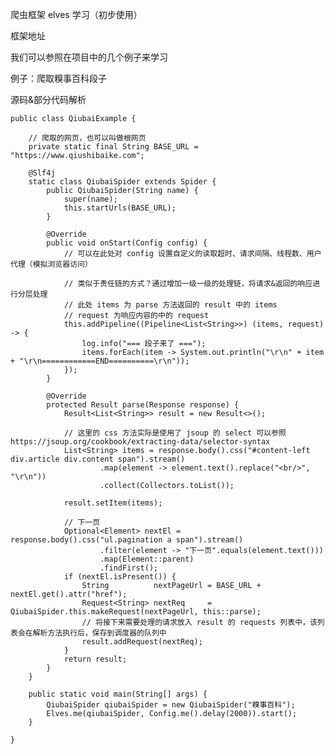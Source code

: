 爬虫框架 elves 学习（初步使用）

框架地址

我们可以参照在项目中的几个例子来学习

例子：爬取糗事百科段子

源码&部分代码解析

    public class QiubaiExample {
    
        // 爬取的网页，也可以叫做根网页
        private static final String BASE_URL = "https://www.qiushibaike.com";
    
        @Slf4j
        static class QiubaiSpider extends Spider {
            public QiubaiSpider(String name) {
                super(name);
                this.startUrls(BASE_URL);
            }
    
            @Override
            public void onStart(Config config) {
                // 可以在此处对 config 设置自定义的读取超时、请求间隔、线程数、用户代理（模拟浏览器访问）
    
                // 类似于责任链的方式？通过增加一级一级的处理链，将请求&返回的响应进行分层处理
                // 此处 items 为 parse 方法返回的 result 中的 items
                // request 为响应内容的中的 request
                this.addPipeline((Pipeline<List<String>>) (items, request) -> {
                    log.info("=== 段子来了 ===");
                    items.forEach(item -> System.out.println("\r\n" + item + "\r\n============END==========\r\n"));
                });
            }
    
            @Override
            protected Result parse(Response response) {
                Result<List<String>> result = new Result<>();
    
                // 这里的 css 方法实际是使用了 jsoup 的 select 可以参照 https://jsoup.org/cookbook/extracting-data/selector-syntax
                List<String> items = response.body().css("#content-left div.article div.content span").stream()
                        .map(element -> element.text().replace("<br/>", "\r\n"))
                        .collect(Collectors.toList());
    
                result.setItem(items);
    
                // 下一页
                Optional<Element> nextEl = response.body().css("ul.pagination a span").stream()
                        .filter(element -> "下一页".equals(element.text()))
                        .map(Element::parent)
                        .findFirst();
                if (nextEl.isPresent()) {
                    String          nextPageUrl = BASE_URL + nextEl.get().attr("href");
                    Request<String> nextReq     = QiubaiSpider.this.makeRequest(nextPageUrl, this::parse);
                    // 将接下来需要处理的请求放入 result 的 requests 列表中，该列表会在解析方法执行后，保存到调度器的队列中
                    result.addRequest(nextReq);
                }
                return result;
            }
        }
    
        public static void main(String[] args) {
            QiubaiSpider qiubaiSpider = new QiubaiSpider("糗事百科");
            Elves.me(qiubaiSpider, Config.me().delay(2000)).start();
        }
    
    }


